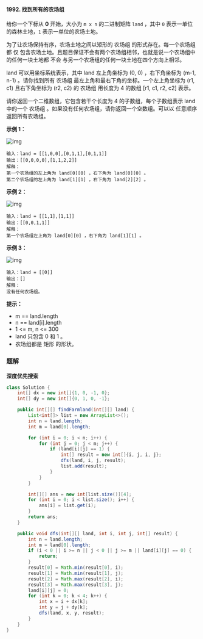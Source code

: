 #### 1992. 找到所有的农场组

给你一个下标从 **0** 开始，大小为 `m x n` 的二进制矩阵 `land` ，其中 `0` 表示一单位的森林土地，`1` 表示一单位的农场土地。

为了让农场保持有序，农场土地之间以矩形的 农场组 的形式存在。每一个农场组都 仅 包含农场土地。且题目保证不会有两个农场组相邻，也就是说一个农场组中的任何一块土地都 不会 与另一个农场组的任何一块土地在四个方向上相邻。

land 可以用坐标系统表示，其中 land 左上角坐标为 (0, 0) ，右下角坐标为 (m-1, n-1) 。请你找到所有 农场组 最左上角和最右下角的坐标。一个左上角坐标为 (r1, c1) 且右下角坐标为 (r2, c2) 的 农场组 用长度为 4 的数组 [r1, c1, r2, c2] 表示。

请你返回一个二维数组，它包含若干个长度为 4 的子数组，每个子数组表示 land 中的一个 农场组 。如果没有任何农场组，请你返回一个空数组。可以以 任意顺序 返回所有农场组。

**示例 1：**

![img](http://gitlab.wsh-study.com/xp-study/LeeteCode/-/blob/master/深度与广度优先搜索/images/找到所有的农场组/1.jpg)

```shell
输入：land = [[1,0,0],[0,1,1],[0,1,1]]
输出：[[0,0,0,0],[1,1,2,2]]
解释：
第一个农场组的左上角为 land[0][0] ，右下角为 land[0][0] 。
第二个农场组的左上角为 land[1][1] ，右下角为 land[2][2] 。
```

**示例 2：**

![img](http://gitlab.wsh-study.com/xp-study/LeeteCode/-/blob/master/深度与广度优先搜索/images/找到所有的农场组/2.jpg)

```shell
输入：land = [[1,1],[1,1]]
输出：[[0,0,1,1]]
解释：
第一个农场组左上角为 land[0][0] ，右下角为 land[1][1] 。
```

**示例 3：**

![img](http://gitlab.wsh-study.com/xp-study/LeeteCode/-/blob/master/深度与广度优先搜索/images/找到所有的农场组/3.jpg)

```shell
输入：land = [[0]]
输出：[]
解释：
没有任何农场组。
```

**提示：**

* m == land.length
* n == land[i].length
* 1 <= m, n <= 300
* land 只包含 0 和 1 。
* 农场组都是 矩形 的形状。

### 题解

**深度优先搜索**

```java
class Solution {
    int[] dx = new int[]{1, 0, -1, 0};
    int[] dy = new int[]{0, 1, 0, -1};

    public int[][] findFarmland(int[][] land) {
        List<int[]> list = new ArrayList<>();
        int n = land.length;
        int m = land[0].length;

        for (int i = 0; i < n; i++) {
            for (int j = 0; j < m; j++) {
                if (land[i][j] == 1) {
                    int[] result = new int[]{i, j, i, j};
                    dfs(land, i, j, result);
                    list.add(result);
                }
            }
        }

        int[][] ans = new int[list.size()][4];
        for (int i = 0; i < list.size(); i++) {
            ans[i] = list.get(i);
        }
        return ans;
    }

    public void dfs(int[][] land, int i, int j, int[] result) {
        int n = land.length;
        int m = land[0].length;
        if (i < 0 || i >= n || j < 0 || j >= m || land[i][j] == 0) {
            return;
        }
        result[0] = Math.min(result[0], i);
        result[1] = Math.min(result[1], j);
        result[2] = Math.max(result[2], i);
        result[3] = Math.max(result[3], j);
        land[i][j] = 0;
        for (int k = 0; k < 4; k++) {
            int x = i + dx[k];
            int y = j + dy[k];
            dfs(land, x, y, result);
        }
    }
}
```

